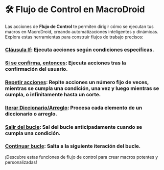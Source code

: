 # 🛠️ Flujo de Control en MacroDroid

Las acciones de **Flujo de Control** te permiten dirigir cómo se ejecutan tus macros en MacroDroid, creando automatizaciones inteligentes y dinámicas. Explora estas herramientas para construir flujos de trabajo precisos:

### [Cláusula If](<if_clause.md>): Ejecuta acciones según condiciones específicas.  

### [Si se confirma, entonces](<if_clause.md>): Ejecuta acciones tras la confirmación del usuario.  

### [Repetir acciones](<if_clause.md>): Repite acciones un número fijo de veces, mientras se cumpla una condición, una vez y luego mientras se cumpla, o infinitamente hasta un corte.  

### [Iterar Diccionario/Arreglo](<if_clause.md>): Procesa cada elemento de un diccionario o arreglo.  

### [Salir del bucle](<if_clause.md>): Sal del bucle anticipadamente cuando se cumpla una condición.  

### [Continuar bucle](<if_clause.md>): Salta a la siguiente iteración del bucle.  

¡Descubre estas funciones de flujo de control para crear macros potentes y personalizadas!
